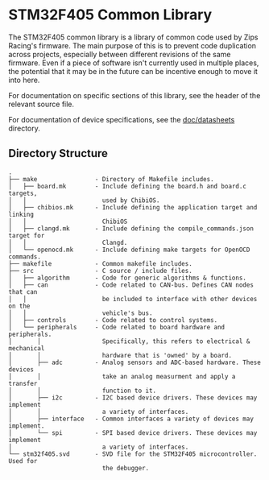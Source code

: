 # STM32F405 Common Library
The STM32F405 common library is a library of common code used by Zips Racing's firmware. The main purpose of this is to prevent code duplication across projects, especially between different revisions of the same firmware. Even if a piece of software isn't currently used in multiple places, the potential that it may be in the future can be incentive enough to move it into here.

For documentation on specific sections of this library, see the header of the relevant source file.

For documentation of device specifications, see the [doc/datasheets](doc/datasheets) directory.

## Directory Structure
```
.
├── make                - Directory of Makefile includes.
│   ├── board.mk        - Include defining the board.h and board.c targets,
│   │                     used by ChibiOS.
│   ├── chibios.mk      - Include defining the application target and linking
│   │                     ChibiOS
│   ├── clangd.mk       - Include defining the compile_commands.json target for
│   │                     Clangd.
│   └── openocd.mk      - Include defining make targets for OpenOCD commands.
├── makefile            - Common makefile includes.
├── src                 - C source / include files.
│   ├── algorithm       - Code for generic algorithms & functions.
│   ├── can             - Code related to CAN-bus. Defines CAN nodes that can
│   │                     be included to interface with other devices on the
│   │                     vehicle's bus.
│   ├── controls        - Code related to control systems.
│   └── peripherals     - Code related to board hardware and peripherals.
│       │                 Specifically, this refers to electrical & mechanical
│       │                 hardware that is 'owned' by a board.
│       ├── adc         - Analog sensors and ADC-based hardware. These devices
│       │                 take an analog measurment and apply a transfer
│       │                 function to it.
│       ├── i2c         - I2C based device drivers. These devices may implement
│       │                 a variety of interfaces.
│       ├── interface   - Common interfaces a variety of devices may implement.
│       └── spi         - SPI based device drivers. These devices may implement
│                         a variety of interfaces.
└── stm32f405.svd       - SVD file for the STM32F405 microcontroller. Used for
                          the debugger.
```